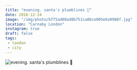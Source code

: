 ```yaml
---
title: "evening. santa's plumblines 🔴"
date: 2016-12-24
image: "/img/photo/bff5ad08ad8b751ca0bce005e6a9988f.jpg"
location: "Carnaby London"
instagram: true
draft: false
tags:
 - london
 - city
---
```


![evening. santa's plumblines 🔴](/img/photo/bff5ad08ad8b751ca0bce005e6a9988f.jpg)
